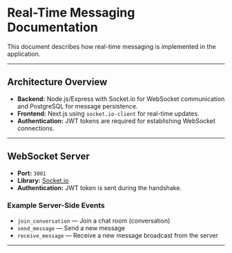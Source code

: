 # Real-Time Messaging Documentation

This document describes how real-time messaging is implemented in the application.

---

## Architecture Overview

- **Backend:** Node.js/Express with Socket.io for WebSocket communication and PostgreSQL for message persistence.
- **Frontend:** Next.js using `socket.io-client` for real-time updates.
- **Authentication:** JWT tokens are required for establishing WebSocket connections.

---

## WebSocket Server

- **Port:** `3001`
- **Library:** [Socket.io](https://socket.io/)
- **Authentication:** JWT token is sent during the handshake.

### Example Server-Side Events

- `join_conversation` — Join a chat room (conversation)
- `send_message` — Send a new message
- `receive_message` — Receive a new message broadcast from the server

---